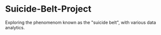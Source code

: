 # Suicide-Belt-Project
Exploring the phenomenom known as the "suicide belt", with various data analytics.
